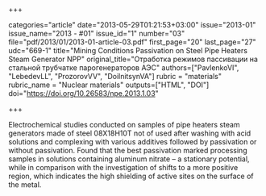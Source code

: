+++

categories="article"
date="2013-05-29T01:21:53+03:00"
issue="2013-01"
issue_name="2013 - #01"
issue_id="1"
number="03"
file="pdf/2013/01/2013-01-article-03.pdf"
first_page="20"
last_page="27"
udc="669-1"
title="Mining Conditions Passivation on Steel Pipe Heaters Steam Generator NPP"
original_title="Отработка режимов пассивации на стальной трубчатке парогенераторов АЭС"
authors=["PavlenkoVI", "LebedevLL", "ProzorovVV", "DoilnitsynVA"]
rubric = "materials"
rubric_name = "Nuclear materials"
outputs=["HTML", "DOI"]
doi="https://doi.org/10.26583/npe.2013.1.03"

+++

Electrochemical studies conducted on samples of pipe heaters steam generators made of steel 08Х18Н10Т not of used after washing with acid solutions and complexing with various additives followed by passivation or without passivation. Found that the best passivation marked processing samples in solutions containing aluminum nitrate – a stationary potential, while in comparison with the investigation of shifts to a more positive region, which indicates the high shielding of active sites on the surface of the metal.